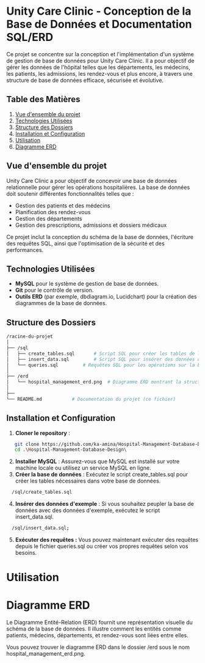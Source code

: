 # Unity Care Clinic - Conception de la Base de Données et Documentation SQL/ERD

Ce projet se concentre sur la conception et l'implémentation d'un système de gestion de base de données pour Unity Care Clinic. Il a pour objectif de gérer les données de l'hôpital telles que les départements, les médecins, les patients, les admissions, les rendez-vous et plus encore, à travers une structure de base de données efficace, sécurisée et évolutive.

## Table des Matières

1. [Vue d'ensemble du projet](#vue-densemble-du-projet)
2. [Technologies Utilisées](#technologies-utilisées)
3. [Structure des Dossiers](#structure-des-dossiers)
4. [Installation et Configuration](#installation-et-configuration)
5. [Utilisation](#utilisation)
6. [Diagramme ERD](#diagramme-erd)

## Vue d'ensemble du projet

Unity Care Clinic a pour objectif de concevoir une base de données relationnelle pour gérer les opérations hospitalières. La base de données doit soutenir différentes fonctionnalités telles que :
- Gestion des patients et des médecins
- Planification des rendez-vous
- Gestion des départements
- Gestion des prescriptions, admissions et dossiers médicaux

Ce projet inclut la conception du schéma de la base de données, l'écriture des requêtes SQL, ainsi que l'optimisation de la sécurité et des performances.

## Technologies Utilisées

- **MySQL** pour le système de gestion de base de données.
- **Git** pour le contrôle de version.
- **Outils ERD** (par exemple, dbdiagram.io, Lucidchart) pour la création des diagrammes de la base de données.

## Structure des Dossiers
``` bash
/racine-du-projet
│
├── /sql
│   ├── create_tables.sql       # Script SQL pour créer les tables de la base de données
│   ├── insert_data.sql         # Script SQL pour insérer des données d'exemple       
│   └── queries.sql         # Requêtes SQL pour les opérations sur la base de données (CRUD)
│
├── /erd
│   └── hospital_management_erd.png  # Diagramme ERD montrant la structure de la base de données
│
├──                    
└── README.md           # Documentation du projet (ce fichier)
```

## Installation et Configuration

1. **Cloner le repository** :
```bash
   git clone https://github.com/ka-amina/Hospital-Management-Database-Design.git
   cd .\Hospital-Management-Database-Design\
```
2. **Installer MySQL** :
 Assurez-vous que MySQL est installé sur votre machine locale ou utilisez un service MySQL en ligne.
3. **Créer la base de données** :
  Exécutez le script create_tables.sql pour créer les tables nécessaires dans votre base de données.
 ``` bash
   /sql/create_tables.sql
```
4. **Insérer des données d'exemple** :
 Si vous souhaitez peupler la base de données avec des données d'exemple, exécutez le script insert_data.sql.
``` bash
  /sql/insert_data.sql;
```
5. **Exécuter des requêtes :**
 Vous pouvez maintenant exécuter des requêtes depuis le fichier queries.sql ou créer vos propres requêtes selon vos besoins.
# Utilisation

# Diagramme ERD
Le Diagramme Entité-Relation (ERD) fournit une représentation visuelle du schéma de la base de données. Il illustre comment les entités comme patients, médecins, départements, et rendez-vous sont liées entre elles.

Vous pouvez trouver le diagramme ERD dans le dossier /erd sous le nom hospital_management_erd.png.